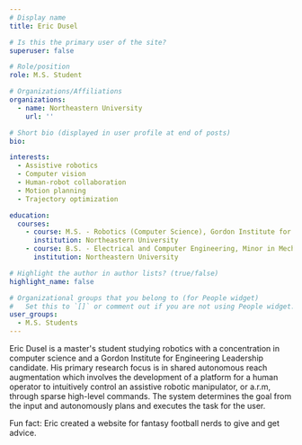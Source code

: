 ```yaml
---
# Display name
title: Eric Dusel

# Is this the primary user of the site?
superuser: false

# Role/position
role: M.S. Student

# Organizations/Affiliations
organizations:
  - name: Northeastern University
    url: ''

# Short bio (displayed in user profile at end of posts)
bio:

interests:
  - Assistive robotics
  - Computer vision
  - Human-robot collaboration  
  - Motion planning
  - Trajectory optimization

education:
  courses:
    - course: M.S. - Robotics (Computer Science), Gordon Institute for Engineering Leadership Candidate
      institution: Northeastern University
    - course: B.S. - Electrical and Computer Engineering, Minor in Mechanical Engineering
      institution: Northeastern University  

# Highlight the author in author lists? (true/false)
highlight_name: false

# Organizational groups that you belong to (for People widget)
#   Set this to `[]` or comment out if you are not using People widget.
user_groups:
  - M.S. Students
---
```


Eric Dusel is a master's student studying robotics with a concentration in computer science and a Gordon Institute for Engineering Leadership candidate. His primary research focus is in shared autonomous reach augmentation which involves the development of a platform for a human operator to intuitively control an assistive robotic manipulator, or a.r.m, through sparse high-level commands. The system determines the goal from the input and autonomously plans and executes the task for the user.  

Fun fact: Eric created a website for fantasy football nerds to give and get advice.
